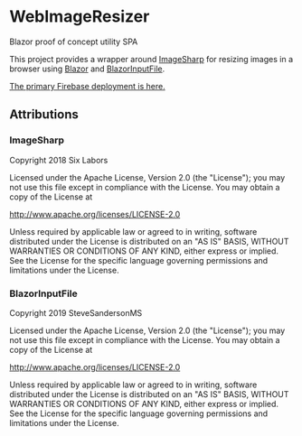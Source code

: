 # WebImageResizer
 Blazor proof of concept utility SPA

This project provides a wrapper around [ImageSharp](https://github.com/SixLabors/ImageSharp/)
for resizing images in a browser using [Blazor](https://blazor.net) and [BlazorInputFile](https://github.com/SteveSandersonMS/BlazorInputFile).

[The primary Firebase deployment is here.](https://ashe.dev)

## Attributions

### ImageSharp
Copyright 2018 Six Labors

Licensed under the Apache License, Version 2.0 (the "License");
you may not use this file except in compliance with the License.
You may obtain a copy of the License at

http://www.apache.org/licenses/LICENSE-2.0

Unless required by applicable law or agreed to in writing, software
distributed under the License is distributed on an "AS IS" BASIS,
WITHOUT WARRANTIES OR CONDITIONS OF ANY KIND, either express or implied.
See the License for the specific language governing permissions and
limitations under the License.

### BlazorInputFile
Copyright 2019 SteveSandersonMS

Licensed under the Apache License, Version 2.0 (the "License");
you may not use this file except in compliance with the License.
You may obtain a copy of the License at

http://www.apache.org/licenses/LICENSE-2.0

Unless required by applicable law or agreed to in writing, software
distributed under the License is distributed on an "AS IS" BASIS,
WITHOUT WARRANTIES OR CONDITIONS OF ANY KIND, either express or implied.
See the License for the specific language governing permissions and
limitations under the License.
